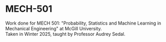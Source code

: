 # MECH-501
Work done for MECH 501: "Probability, Statistics and Machine Learning in Mechanical Engineering" at McGill University.  
Taken in Winter 2025, taught by Professor Audrey Sedal.  
